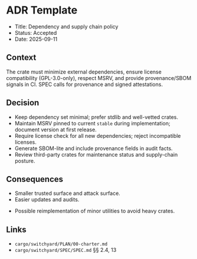 # ADR Template

- Title: Dependency and supply chain policy
- Status: Accepted
- Date: 2025-09-11

## Context

The crate must minimize external dependencies, ensure license compatibility (GPL-3.0-only), respect MSRV, and provide provenance/SBOM signals in CI. SPEC calls for provenance and signed attestations.

## Decision

- Keep dependency set minimal; prefer stdlib and well-vetted crates.
- Maintain MSRV pinned to current `stable` during implementation; document version at first release.
- Require license check for all new dependencies; reject incompatible licenses.
- Generate SBOM-lite and include provenance fields in audit facts.
- Review third-party crates for maintenance status and supply-chain posture.

## Consequences

+ Smaller trusted surface and attack surface.
+ Easier updates and audits.
- Possible reimplementation of minor utilities to avoid heavy crates.

## Links

- `cargo/switchyard/PLAN/00-charter.md`
- `cargo/switchyard/SPEC/SPEC.md` §§ 2.4, 13
